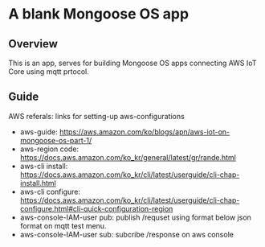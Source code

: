 # A blank Mongoose OS app

## Overview

This is an app, serves for building Mongoose OS
apps connecting AWS IoT Core using mqtt prtocol.

## Guide

AWS referals: links for setting-up aws-configurations

- aws-guide: https://aws.amazon.com/ko/blogs/apn/aws-iot-on-mongoose-os-part-1/
- aws-region code: https://docs.aws.amazon.com/ko_kr/general/latest/gr/rande.html
- aws-cli install: https://docs.aws.amazon.com/ko_kr/cli/latest/userguide/cli-chap-install.html
- aws-cli configure: https://docs.aws.amazon.com/ko_kr/cli/latest/userguide/cli-chap-configure.html#cli-quick-configuration-region
- aws-console-IAM-user pub: publish /requset using format below json format on mqtt test menu.
- aws-console-IAM-user sub: subcribe /response on aws console


